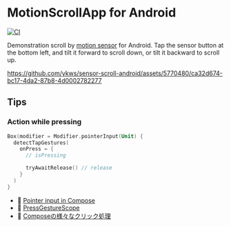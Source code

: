 # MotionScrollApp for Android

[![CI](https://github.com/ykws/motion-scroll-android/actions/workflows/ci.yml/badge.svg)](https://github.com/ykws/motion-scroll-android/actions/workflows/ci.yml)

Demonstration scroll by [motion sensor](https://developer.android.com/guide/topics/sensors/sensors_motion
) for Android. Tap the sensor button at the bottom left, and tilt it forward to scroll down, or tilt it backward to scroll up.

https://github.com/ykws/sensor-scroll-android/assets/5770480/ca32d674-bc17-4da2-87b8-4d0002782277

## Tips
### Action while pressing

```kotlin
Box(modifier = Modifier.pointerInput(Unit) {
  detectTapGestures(
    onPress = {
      // isPressing

      tryAwaitRelease() // release
    }
  )
}
```

- 🔖 [Pointer input in Compose](https://developer.android.com/jetpack/compose/touch-input/pointer-input)
- 🔖 [PressGestureScope](https://developer.android.com/reference/kotlin/androidx/compose/foundation/gestures/PressGestureScope)
- 🔖 [Composeの様々なクリック処理](https://star-zero.medium.com/compose%E3%81%AE%E6%A7%98%E3%80%85%E3%81%AA%E3%82%AF%E3%83%AA%E3%83%83%E3%82%AF%E5%87%A6%E7%90%86-dd66f19992c5)
